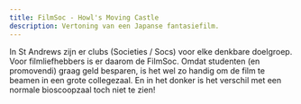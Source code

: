 ```yaml
---
title: FilmSoc - Howl's Moving Castle
description: Vertoning van een Japanse fantasiefilm.
---
```

In St Andrews zijn er clubs (Societies / Socs) voor elke denkbare doelgroep. Voor filmliefhebbers is er daarom de FilmSoc. Omdat studenten (en promovendi) graag geld besparen, is het wel zo handig om de film te beamen in een grote collegezaal. En in het donker is het verschil met een normale bioscoopzaal toch niet te zien!
